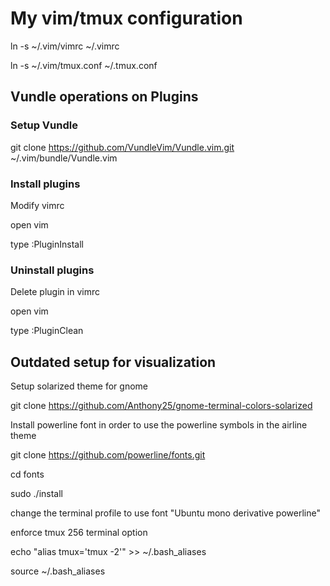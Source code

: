 # My vim/tmux configuration

ln -s ~/.vim/vimrc ~/.vimrc

ln -s ~/.vim/tmux.conf ~/.tmux.conf

## Vundle operations on Plugins

### Setup Vundle

git clone https://github.com/VundleVim/Vundle.vim.git ~/.vim/bundle/Vundle.vim

### Install plugins
Modify vimrc

open vim

type :PluginInstall

### Uninstall plugins
Delete plugin in vimrc

open vim

type :PluginClean

## Outdated setup for visualization

Setup solarized theme for gnome

git clone https://github.com/Anthony25/gnome-terminal-colors-solarized

Install powerline font in order to use the powerline symbols in the airline theme

git clone https://github.com/powerline/fonts.git

cd fonts

sudo ./install

change the terminal profile to use font "Ubuntu mono derivative powerline"

enforce tmux 256 terminal option

echo "alias tmux='tmux -2'" >> ~/.bash_aliases

source ~/.bash_aliases
